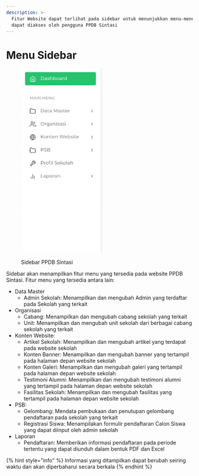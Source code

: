 ```yaml
---
description: >-
  Fitur Website dapat terlihat pada sidebar untuk menunjukkan menu-menu yang
  dapat diakses oleh pengguna PPDB Sintasi
---
```


# Menu Sidebar



<figure><img src="../.gitbook/assets/ezgif-5-c22ba7b1e6.gif" alt=""><figcaption><p>Sidebar PPDB Sintasi</p></figcaption></figure>

Sidebar akan menampilkan fitur menu yang tersedia pada website PPDB Sintasi. Fitur menu yang tersedia antara lain:

* Data Master
  * Admin Sekolah: Menampilkan dan mengubah Admin yang terdaftar pada Sekolah yang terkait
* Organisasi
  * Cabang: Menampilkan dan mengubah cabang sekolah yang terkait
  * Unit: Menampilkan dan mengubah unit sekolah dari berbagai cabang sekolah yang terkait
* Konten Website:
  * Artikel Sekolah: Menampilkan dan mengubah artikel yang terdapat pada website sekolah
  * Konten Banner: Menampilkan dan mengubah banner yang tertampil pada halaman depan website sekolah
  * Konten Galeri: Menampilkan dan mengubah galeri yang tertampil pada halaman depan website sekolah
  * Testimoni Alumni: Menampilkan dan mengubah testimoni alumni yang tertampil pada halaman depan website sekolah
  * Fasilitas Sekolah: Menampilkan dan mengubah fasilitas yang tertampil pada halaman depan website sekolah
* PSB:
  * Gelombang:  Mendata pembukaan dan penutupan gelombang pendaftaran pada sekolah yang terkait
  * Registrasi Siswa: Menampilakan formulir pendaftaran Calon Siswa yang dapat diinput oleh admin sekolah
* Laporan
  * Pendaftaran: Memberikan informasi pendaftaran pada periode tertentu yang dapat diunduh dalam bentuk PDF dan Excel

{% hint style="info" %}
Informasi yang ditampilkan dapat berubah seiring waktu dan akan diperbaharui secara berkala
{% endhint %}

